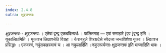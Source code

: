 ```yaml
---
index: 2.4.8
sutra: क्षुद्रजन्तवः

---
```

_क्षुद्रजन्तवः_ - क्षुद्रजन्तवः । एतेषां द्वन्द्व एकबदित्यर्थः । फलितमाह — एषां समाहारे [एव ]द्वन्द्व इति । यूकालिक्षमिति । यूकाश्च लिक्षाश्चेति विग्रहः । केशबहुले शिरःप्रदेसे स्वेदजा जन्तविशेषा यूकाः । लिक्षाश्च प्रसिद्धाः । एकवत्त्वं, नपुंसकह्रस्वत्वं च । आ नकुलादिति ।नकुलपर्यन्ताः क्षुद्रजन्तवः॑ इति भाष्यादिति भावः ।